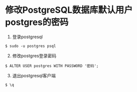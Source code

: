 # 修改PostgreSQL数据库默认用户postgres的密码
1. 登录postgresql
```
$ sudo -u postgres psql                
```
2. 修改postgres登录密码
```
$ ALTER USER postgres WITH PASSWORD '密码';
```
3. 退出postgresql客户端
```
$ \q
```